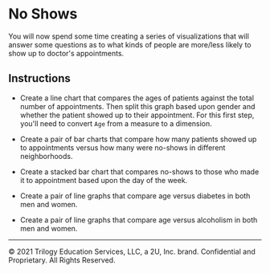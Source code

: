 # No Shows

You will now spend some time creating a series of visualizations that will answer some questions as to what kinds of people are more/less likely to show up to doctor's appointments.

## Instructions

* Create a line chart that compares the ages of patients against the total number of appointments. Then split this graph based upon gender and whether the patient showed up to their appointment. For this first step, you'll need to convert `Age` from a measure to a dimension.

* Create a pair of bar charts that compare how many patients showed up to appointments versus how many were no-shows in different neighborhoods.

* Create a stacked bar chart that compares no-shows to those who made it to appointment based upon the day of the week.

* Create a pair of line graphs that compare age versus diabetes in both men and women.

* Create a pair of line graphs that compare age versus alcoholism in both men and women.

---

© 2021 Trilogy Education Services, LLC, a 2U, Inc. brand. Confidential and Proprietary. All Rights Reserved.
